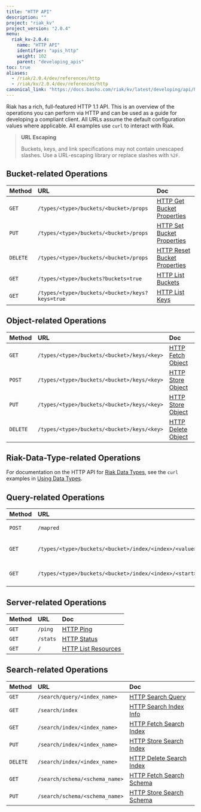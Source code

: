 ```yaml
---
title: "HTTP API"
description: ""
project: "riak_kv"
project_version: "2.0.4"
menu:
  riak_kv-2.0.4:
    name: "HTTP API"
    identifier: "apis_http"
    weight: 102
    parent: "developing_apis"
toc: true
aliases:
  - /riak/2.0.4/dev/references/http
  - /riak/kv/2.0.4/dev/references/http
canonical_link: "https://docs.basho.com/riak/kv/latest/developing/api/http"
---
```


Riak has a rich, full-featured HTTP 1.1 API. This is an overview of the
operations you can perform via HTTP and can be used as a guide for
developing a compliant client. All URLs assume the default configuration
values where applicable. All examples use `curl` to interact with Riak.

> **URL Escaping**
>
> Buckets, keys, and link specifications may not contain unescaped
slashes. Use a URL-escaping library or replace slashes with `%2F`.

## Bucket-related Operations

Method | URL | Doc
:------|:----|:---
`GET` | `/types/<type>/buckets/<bucket>/props` | [HTTP Get Bucket Properties](/riak/kv/2.0.4/developing/api/http/get-bucket-props)
`PUT` | `/types/<type>/buckets/<bucket>/props` | [HTTP Set Bucket Properties](/riak/kv/2.0.4/developing/api/http/set-bucket-props)
`DELETE` | `/types/<type>/buckets/<bucket>/props` | [HTTP Reset Bucket Properties](/riak/kv/2.0.4/developing/api/http/reset-bucket-props)
`GET` | `/types/<type>/buckets?buckets=true` | [HTTP List Buckets](/riak/kv/2.0.4/developing/api/http/list-buckets)
`GET` | `/types/<type>/buckets/<bucket>/keys?keys=true` | [HTTP List Keys](/riak/kv/2.0.4/developing/api/http/list-keys)

## Object-related Operations

Method | URL | Doc
:------|:----|:---
`GET` | `/types/<type>/buckets/<bucket>/keys/<key>` | [HTTP Fetch Object](/riak/kv/2.0.4/developing/api/http/fetch-object)
`POST` | `/types/<type>/buckets/<bucket>/keys/<key>` | [HTTP Store Object](/riak/kv/2.0.4/developing/api/http/store-object)
`PUT` | `/types/<type>/buckets/<bucket>/keys/<key>` | [HTTP Store Object](/riak/kv/2.0.4/developing/api/http/store-object)
`DELETE` | `/types/<type>/buckets/<bucket>/keys/<key>` | [HTTP Delete Object](/riak/kv/2.0.4/developing/api/http/delete-object)

## Riak-Data-Type-related Operations

For documentation on the HTTP API for [Riak Data Types](/riak/kv/2.0.4/learn/concepts/crdts),
see the `curl` examples in [Using Data Types](/riak/kv/2.0.4/developing/data-types).

## Query-related Operations

Method | URL | Doc
:------|:----|:---
`POST` | `/mapred` | [HTTP MapReduce](/riak/kv/2.0.4/developing/api/http/mapreduce)
`GET` | `/types/<type>/buckets/<bucket>/index/<index>/<value>` | [HTTP Secondary Indexes](/riak/kv/2.0.4/developing/api/http/secondary-indexes)
`GET` | `/types/<type>/buckets/<bucket>/index/<index>/<start>/<end>` | [HTTP Secondary Indexes](/riak/kv/2.0.4/developing/api/http/secondary-indexes)

## Server-related Operations

Method | URL | Doc
:------|:----|:---
`GET` | `/ping` | [HTTP Ping](/riak/kv/2.0.4/developing/api/http/ping)
`GET` | `/stats` | [HTTP Status](/riak/kv/2.0.4/developing/api/http/status)
`GET` | `/` | [HTTP List Resources](/riak/kv/2.0.4/developing/api/http/list-resources)

## Search-related Operations

Method | URL | Doc
:------|:----|:---
`GET` | `/search/query/<index_name>` | [HTTP Search Query](/riak/kv/2.0.4/developing/api/http/search-query)
`GET` | `/search/index` | [HTTP Search Index Info](/riak/kv/2.0.4/developing/api/http/search-index-info)
`GET` | `/search/index/<index_name>` | [HTTP Fetch Search Index](/riak/kv/2.0.4/developing/api/http/fetch-search-index)
`PUT` | `/search/index/<index_name>` | [HTTP Store Search Index](/riak/kv/2.0.4/developing/api/http/store-search-index)
`DELETE` | `/search/index/<index_name>` | [HTTP Delete Search Index](/riak/kv/2.0.4/developing/api/http/delete-search-index)
`GET` | `/search/schema/<schema_name>` | [HTTP Fetch Search Schema](/riak/kv/2.0.4/developing/api/http/fetch-search-schema)
`PUT` | `/search/schema/<schema_name>` | [HTTP Store Search Schema](/riak/kv/2.0.4/developing/api/http/store-search-schema)
